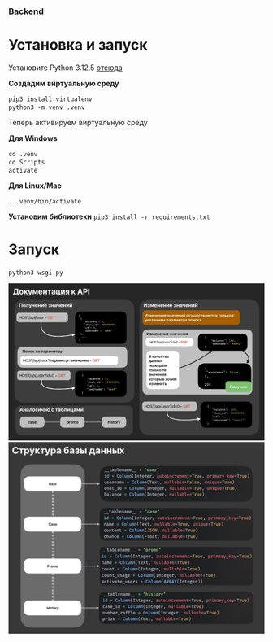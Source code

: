 ### Backend
# Установка и запуск
Установите Python 3.12.5 [отсюда](https://www.python.org/downloads/)

**Создадим виртуальную среду**
```
pip3 install virtualenv
python3 -m venv .venv
```
Теперь активируем виртуальную среду

**Для Windows**
```
cd .venv
cd Scripts
activate
```
**Для Linux/Mac**
```
. .venv/bin/activate
```
**Установим библиотеки**
`pip3 install -r requirements.txt`
# Запуск
`python3 wsgi.py`

![Документация к API](https://github.com/CepBep4/CaseWebApp/blob/main/Докуметация%20к%20API.png)
![Структура базы данных](https://github.com/CepBep4/CaseWebApp/blob/main/Структура%20базы%20данных.jpg)

